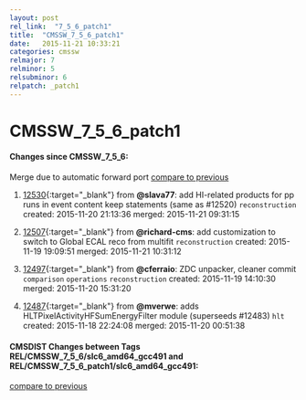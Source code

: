 ```yaml
---
layout: post
rel_link:  "7_5_6_patch1"
title:  "CMSSW_7_5_6_patch1"
date:   2015-11-21 10:33:21
categories: cmssw
relmajor: 7
relminor: 5
relsubminor: 6
relpatch: _patch1
---
```


# CMSSW_7_5_6_patch1
#### Changes since CMSSW_7_5_6:

<span class="glyphicon glyphicon-arrow-right"></span> Merge due to automatic forward port
[compare to previous](https://github.com/cms-sw/cmssw/compare/CMSSW_7_5_6...CMSSW_7_5_6_patch1)



1. [12530](http://github.com/cms-sw/cmssw/pull/12530){:target="_blank"}  from **@slava77**: add HI-related products for pp runs in event content keep statements (same as #12520) `reconstruction`  created: 2015-11-20 21:13:36 merged: 2015-11-21 09:31:15

2. [12507](http://github.com/cms-sw/cmssw/pull/12507){:target="_blank"}  from **@richard-cms**: add customization to switch to Global ECAL reco from multifit `reconstruction`  created: 2015-11-19 19:09:51 merged: 2015-11-21 10:31:12

3. [12497](http://github.com/cms-sw/cmssw/pull/12497){:target="_blank"}  from **@cferraio**: ZDC unpacker, cleaner commit `comparison`  `operations`  `reconstruction`  created: 2015-11-19 14:10:30 merged: 2015-11-20 15:31:20

4. [12487](http://github.com/cms-sw/cmssw/pull/12487){:target="_blank"}  from **@mverwe**: adds HLTPixelActivityHFSumEnergyFilter module (superseeds #12483) `hlt`  created: 2015-11-18 22:24:08 merged: 2015-11-20 00:51:38

#### CMSDIST Changes between Tags REL/CMSSW_7_5_6/slc6_amd64_gcc491 and REL/CMSSW_7_5_6_patch1/slc6_amd64_gcc491:

[compare to previous](https://github.com/cms-sw/cmsdist/compare/REL/CMSSW_7_5_6/slc6_amd64_gcc491...REL/CMSSW_7_5_6_patch1/slc6_amd64_gcc491)


